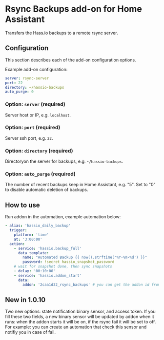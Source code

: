 # Rsync Backups add-on for Home Assistant

Transfers the Hass.io backups to a remote rsync server.

## Configuration

This section describes each of the add-on configuration options.

Example add-on configuration:

```yaml
server: rsync-server
port: 22
directory: ~/hassio-backups
auto_purge: 0
```

### Option: `server` (required)

Server host or IP, e.g. `localhost`.

### Option: `port` (required)

Server ssh port, e.g. `22`.

### Option: `directory` (required)

Directoryon the server for backups, e.g. `~/hassio-backups`.


### Option: `auto_purge` (required)

The number of recent backups keep in Home Assistant, e.g. "5". Set to "0" to disable automatic deletion of backups.

## How to use

Run addon in the automation, example automation below:

```yaml
- alias: 'hassio_daily_backup'
  trigger:
    platform: 'time'
    at: '3:00:00'
  action:
    - service: 'hassio.backup_full'
      data_template:
        name: "Automated Backup {{ now().strftime('%Y-%m-%d') }}"
        password: !secret hassio_snapshot_password
    # wait for snapshot done, then sync snapshots
    - delay: '00:10:00'
    - service: 'hassio.addon_start'
      data:
        addon: '2caa1d32_rsync_backups' # you can get the addon id from URL when you go to the addon info
```

## New in 1.0.10

Two new options: state notification binary sensor, and access token.
If you fill these two fields, a new binary sensor will be updated by addon when it runs:
when the addon starts it will be on, if the rsync fail it will be set to off.
For example: you can create an automation that check this sensor and notifiy you in case of fail.
